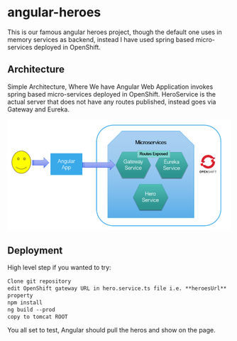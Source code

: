 # angular-heroes
This is our famous angular heroes project, though the default one uses in memory services as backend, instead I have used spring based micro-services deployed in OpenShift.

## Architecture
Simple Architecture, Where We have Angular Web Application invokes spring based micro-services deployed in OpenShift. HeroService is the actual server that does not have any routes published, instead goes via Gateway and Eureka.

![Screenshot](architecture.png)

## Deployment
High level step if you wanted to try:
```
Clone git repository
edit OpenShift gateway URL in hero.service.ts file i.e. **heroesUrl** property
npm install
ng build --prod
copy to tomcat ROOT
```
You all set to test, Angular should pull the heros and show on the page.
